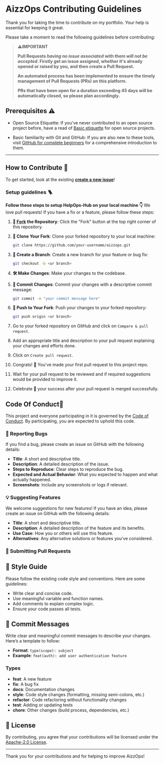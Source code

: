 # AizzOps Contributing Guidelines
Thank you for taking the time to contribute on my portfolio. Your help is essential for keeping it great.

Please take a moment to read the following guidelines before contributing:

> **⚠️IMPORTANT**
>
> **Pull Requests _having no issue associated_ with them _will not be accepted_. Firstly get an issue assigned, whether it's already opened or raised by you, and then create a Pull Request.**
>
> **An automated process has been implemented to ensure the timely management of Pull Requests (PRs) on this platform.**
>
> **PRs that have been open for a duration exceeding 45 days will be automatically closed, so please plan accordingly.**

## Prerequisites ⚠️

- Open Source Etiquette: If you've never contributed to an open source project before, have a read of [Basic etiquette](https://developer.mozilla.org/en-US/docs/MDN/Community/Open_source_etiquette) for open source projects.

- Basic familiarity with Git and GitHub: If you are also new to these tools, visit [GitHub for complete beginners](https://developer.mozilla.org/en-US/docs/MDN/Contribute/GitHub_beginners) for a comprehensive introduction to them.

---

## How to Contribute 🤔

To get started, look at the existing [**create a new issue**](https://github.com/mdazfar2/AizzOps/issues/new)!

### Setup guidelines 🪜

**Follow these steps to setup HelpOps-Hub on your local machine 👇**
We love pull requests! If you have a fix or a feature, please follow these steps:
1. **🍴 [Fork](github.com/mdazfar2/AizzOps) the Repository**: Click the "Fork" button at the top right corner of this repository.
2. **📂 Clone Your Fork**: Clone your forked repository to your local machine:
   
    ```sh
    git clone https://github.com/your-username/aizzops.git
    ```
3. **🌿 Create a Branch**: Create a new branch for your feature or bug fix:
    ```sh
    git checkout -b <ur branch>
    ```
4. **🛠️ Make Changes**: Make your changes to the codebase.
5. **💾 Commit Changes**: Commit your changes with a descriptive commit message:
    ```sh
    git commit -m "your commit message here"
    ```
6. **🚀 Push to Your Fork**: Push your changes to your forked repository:
    ```sh
    git push origin <ur branch>
    ```
7. Go to your forked repository on GitHub and click on `Compare & pull request`.
8. Add an appropriate title and description to your pull request explaining your changes and efforts done.
9. Click on `Create pull request`.
10. Congrats! 🥳 You've made your first pull request to this project repo.
11. Wait for your pull request to be reviewed and if required suggestions would be provided to improve it.
12. Celebrate 🥳 your success after your pull request is merged successfully.


<!-- --------------------------------------------------------------------------------------------------------------------------------------------------------- -->

<h2>Code Of Conduct📑</h2>

This project and everyone participating in it is governed by the [Code of Conduct](https://github.com/mdazfar2/AizzOps/blob/main/CODE_OF_CONDUCT.md). By participating, you are expected to uphold this code.


### 🐞 Reporting Bugs

If you find a bug, please create an issue on GitHub with the following details:
- **Title**: A short and descriptive title.
- **Description**: A detailed description of the issue.
- **Steps to Reproduce**: Clear steps to reproduce the bug.
- **Expected and Actual Behavior**: What you expected to happen and what actually happened.
- **Screenshots**: Include any screenshots or logs if relevant.

### 💡 Suggesting Features

We welcome suggestions for new features! If you have an idea, please create an issue on GitHub with the following details:
- **Title**: A short and descriptive title.
- **Description**: A detailed description of the feature and its benefits.
- **Use Case**: How you or others will use this feature.
- **Alternatives**: Any alternative solutions or features you've considered.

### 🔧 Submitting Pull Requests



## 🎨 Style Guide

Please follow the existing code style and conventions. Here are some guidelines:
- Write clear and concise code.
- Use meaningful variable and function names.
- Add comments to explain complex logic.
- Ensure your code passes all tests.

## 💬 Commit Messages

Write clear and meaningful commit messages to describe your changes. Here’s a template to follow:
- **Format**: `type(scope): subject`
- **Example**: `feat(auth): add user authentication feature`

### Types
- **feat**: A new feature
- **fix**: A bug fix
- **docs**: Documentation changes
- **style**: Code style changes (formatting, missing semi-colons, etc.)
- **refactor**: Code refactoring without functionality changes
- **test**: Adding or updating tests
- **chore**: Other changes (build process, dependencies, etc.)

## 📜 License

By contributing, you agree that your contributions will be licensed under the [Apache-2.0 License](https://github.com/mdazfar2/AizzOps/blob/main/LICENSE).

---

Thank you for your contributions and for helping to improve AizzOps!
